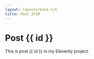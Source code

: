 ```yaml
---
layout: layouts/base.njk
title: Post 3730
---
```


# Post {{ id }}

This is post {{ id }} in my Eleventy project.
